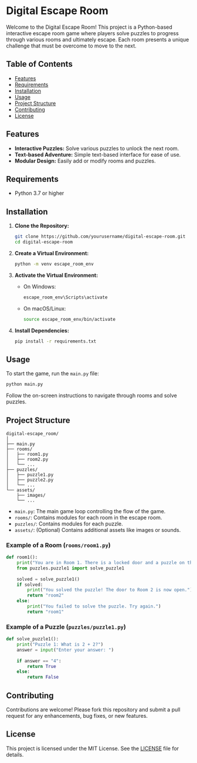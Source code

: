 # Digital Escape Room

Welcome to the Digital Escape Room! This project is a Python-based interactive escape room game where players solve puzzles to progress through various rooms and ultimately escape. Each room presents a unique challenge that must be overcome to move to the next.

## Table of Contents
- [Features](#features)
- [Requirements](#requirements)
- [Installation](#installation)
- [Usage](#usage)
- [Project Structure](#project-structure)
- [Contributing](#contributing)
- [License](#license)

## Features
- **Interactive Puzzles:** Solve various puzzles to unlock the next room.
- **Text-based Adventure:** Simple text-based interface for ease of use.
- **Modular Design:** Easily add or modify rooms and puzzles.

## Requirements
- Python 3.7 or higher

## Installation
1. **Clone the Repository:**
   ```bash
   git clone https://github.com/yourusername/digital-escape-room.git
   cd digital-escape-room
   ```

2. **Create a Virtual Environment:**
   ```bash
   python -m venv escape_room_env
   ```

3. **Activate the Virtual Environment:**
   - On Windows:
     ```bash
     escape_room_env\Scripts\activate
     ```
   - On macOS/Linux:
     ```bash
     source escape_room_env/bin/activate
     ```

4. **Install Dependencies:**
   ```bash
   pip install -r requirements.txt
   ```

## Usage
To start the game, run the `main.py` file:
```bash
python main.py
```
Follow the on-screen instructions to navigate through rooms and solve puzzles.

## Project Structure
```
digital-escape_room/
│
├── main.py
├── rooms/
│   ├── room1.py
│   ├── room2.py
│   └── ...
├── puzzles/
│   ├── puzzle1.py
│   ├── puzzle2.py
│   └── ...
└── assets/
    ├── images/
    └── ...
```

- `main.py`: The main game loop controlling the flow of the game.
- `rooms/`: Contains modules for each room in the escape room.
- `puzzles/`: Contains modules for each puzzle.
- `assets/`: (Optional) Contains additional assets like images or sounds.

### Example of a Room (`rooms/room1.py`)
```python
def room1():
    print("You are in Room 1. There is a locked door and a puzzle on the wall.")
    from puzzles.puzzle1 import solve_puzzle1
    
    solved = solve_puzzle1()
    if solved:
        print("You solved the puzzle! The door to Room 2 is now open.")
        return "room2"
    else:
        print("You failed to solve the puzzle. Try again.")
        return "room1"
```

### Example of a Puzzle (`puzzles/puzzle1.py`)
```python
def solve_puzzle1():
    print("Puzzle 1: What is 2 + 2?")
    answer = input("Enter your answer: ")
    
    if answer == "4":
        return True
    else:
        return False
```

## Contributing
Contributions are welcome! Please fork this repository and submit a pull request for any enhancements, bug fixes, or new features.

## License
This project is licensed under the MIT License. See the [LICENSE](LICENSE) file for details.